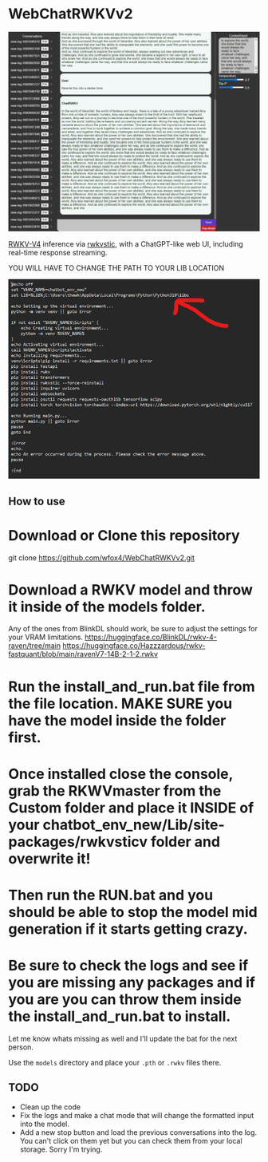 # WebChatRWKVv2

![screenshot](https://github.com/wfox4/WebChatRWKVv2/blob/main/.github/images/screenshot5.png)

[RWKV-V4](https://github.com/BlinkDL/RWKV-LM) inference via
[rwkvstic](https://github.com/harrisonvanderbyl/rwkvstic), with a ChatGPT-like
web UI, including real-time response streaming.

YOU WILL HAVE TO CHANGE THE PATH TO YOUR LIB LOCATION

![screenshot](https://github.com/wfox4/WebChatRWKVv2/blob/main/.github/images/Screenshot3.png)

## How to use


# Download or Clone this repository
git clone https://github.com/wfox4/WebChatRWKVv2.git

# Download a RWKV model and throw it inside of the models folder. 
Any of the ones from BlinkDL should work, be sure to adjust the settings for your VRAM limitations.
https://huggingface.co/BlinkDL/rwkv-4-raven/tree/main
https://huggingface.co/Hazzzardous/rwkv-fastquant/blob/main/ravenV7-14B-2-1-2.rwkv

# Run the install_and_run.bat file from the file location. MAKE SURE you have the model inside the folder first.

# Once installed close the console, grab the RKWVmaster from the Custom folder and place it INSIDE of your chatbot_env_new/Lib/site-packages/rwkvsticv folder and overwrite it!

# Then run the RUN.bat and you should be able to stop the model mid generation if it starts getting crazy.

# Be sure to check the logs and see if you are missing any packages and if you are you can throw them inside the install_and_run.bat to install.
Let me know whats missing as well and I'll update the bat for the next person.



Use the `models` directory and place your `.pth` or `.rwkv` files there.



## TODO

- Clean up the code
- Fix the logs and make a chat mode that will change the formatted input into the model.
- Add a new stop button and load the previous conversations into the log. You can't click on them yet but you can check them from your local storage. Sorry I'm trying.
